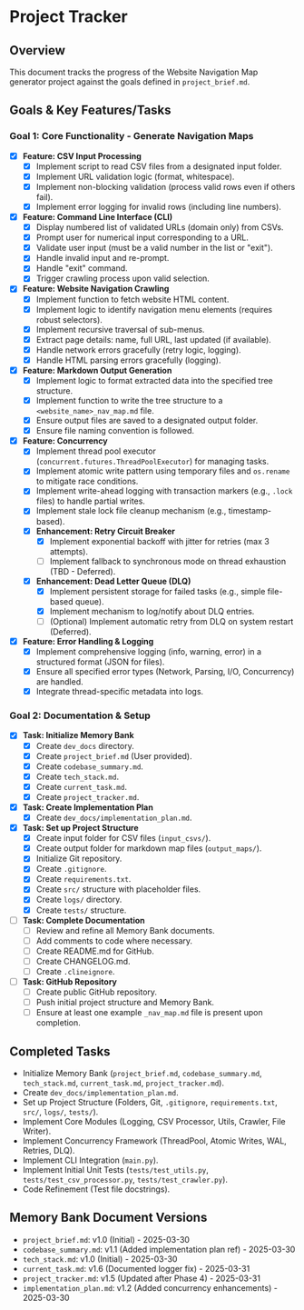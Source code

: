 # Project Tracker

## Overview

This document tracks the progress of the Website Navigation Map generator project against the goals defined in `project_brief.md`.

## Goals & Key Features/Tasks

### Goal 1: Core Functionality - Generate Navigation Maps

- [x] **Feature: CSV Input Processing**
  - [x] Implement script to read CSV files from a designated input folder.
  - [x] Implement URL validation logic (format, whitespace).
  - [x] Implement non-blocking validation (process valid rows even if others fail).
  - [x] Implement error logging for invalid rows (including line numbers).
- [x] **Feature: Command Line Interface (CLI)**
  - [x] Display numbered list of validated URLs (domain only) from CSVs.
  - [x] Prompt user for numerical input corresponding to a URL.
  - [x] Validate user input (must be a valid number in the list or "exit").
  - [x] Handle invalid input and re-prompt.
  - [x] Handle "exit" command.
  - [x] Trigger crawling process upon valid selection.
- [x] **Feature: Website Navigation Crawling**
  - [x] Implement function to fetch website HTML content.
  - [x] Implement logic to identify navigation menu elements (requires robust selectors).
  - [x] Implement recursive traversal of sub-menus.
  - [x] Extract page details: name, full URL, last updated (if available).
  - [x] Handle network errors gracefully (retry logic, logging).
  - [x] Handle HTML parsing errors gracefully (logging).
- [x] **Feature: Markdown Output Generation**
  - [x] Implement logic to format extracted data into the specified tree structure.
  - [x] Implement function to write the tree structure to a `<website_name>_nav_map.md` file.
  - [x] Ensure output files are saved to a designated output folder.
  - [x] Ensure file naming convention is followed.
- [x] **Feature: Concurrency**
  - [x] Implement thread pool executor (`concurrent.futures.ThreadPoolExecutor`) for managing tasks.
  - [x] Implement atomic write pattern using temporary files and `os.rename` to mitigate race conditions.
  - [x] Implement write-ahead logging with transaction markers (e.g., `.lock` files) to handle partial writes.
  - [x] Implement stale lock file cleanup mechanism (e.g., timestamp-based).
  - [x] **Enhancement: Retry Circuit Breaker**
    - [x] Implement exponential backoff with jitter for retries (max 3 attempts).
    - [ ] Implement fallback to synchronous mode on thread exhaustion (TBD - Deferred).
  - [x] **Enhancement: Dead Letter Queue (DLQ)**
    - [x] Implement persistent storage for failed tasks (e.g., simple file-based queue).
    - [x] Implement mechanism to log/notify about DLQ entries.
    - [ ] (Optional) Implement automatic retry from DLQ on system restart (Deferred).
- [x] **Feature: Error Handling & Logging**
  - [x] Implement comprehensive logging (info, warning, error) in a structured format (JSON for files).
  - [x] Ensure all specified error types (Network, Parsing, I/O, Concurrency) are handled.
  - [x] Integrate thread-specific metadata into logs.

### Goal 2: Documentation & Setup

- [x] **Task: Initialize Memory Bank**
  - [x] Create `dev_docs` directory.
  - [x] Create `project_brief.md` (User provided).
  - [x] Create `codebase_summary.md`.
  - [x] Create `tech_stack.md`.
  - [x] Create `current_task.md`.
  - [x] Create `project_tracker.md`.
- [x] **Task: Create Implementation Plan**
  - [x] Create `dev_docs/implementation_plan.md`.
- [x] **Task: Set up Project Structure**
  - [x] Create input folder for CSV files (`input_csvs/`).
  - [x] Create output folder for markdown map files (`output_maps/`).
  - [x] Initialize Git repository.
  - [x] Create `.gitignore`.
  - [x] Create `requirements.txt`.
  - [x] Create `src/` structure with placeholder files.
  - [x] Create `logs/` directory.
  - [x] Create `tests/` structure.
- [ ] **Task: Complete Documentation**
  - [ ] Review and refine all Memory Bank documents.
  - [ ] Add comments to code where necessary.
  - [ ] Create README.md for GitHub.
  - [ ] Create CHANGELOG.md.
  - [ ] Create `.clineignore`.
- [ ] **Task: GitHub Repository**
  - [ ] Create public GitHub repository.
  - [ ] Push initial project structure and Memory Bank.
  - [ ] Ensure at least one example `_nav_map.md` file is present upon completion.

## Completed Tasks

- Initialize Memory Bank (`project_brief.md`, `codebase_summary.md`, `tech_stack.md`, `current_task.md`, `project_tracker.md`).
- Create `dev_docs/implementation_plan.md`.
- Set up Project Structure (Folders, Git, `.gitignore`, `requirements.txt`, `src/`, `logs/`, `tests/`).
- Implement Core Modules (Logging, CSV Processor, Utils, Crawler, File Writer).
- Implement Concurrency Framework (ThreadPool, Atomic Writes, WAL, Retries, DLQ).
- Implement CLI Integration (`main.py`).
- Implement Initial Unit Tests (`tests/test_utils.py`, `tests/test_csv_processor.py`, `tests/test_crawler.py`).
- Code Refinement (Test file docstrings).

## Memory Bank Document Versions

- `project_brief.md`: v1.0 (Initial) - 2025-03-30
- `codebase_summary.md`: v1.1 (Added implementation plan ref) - 2025-03-30
- `tech_stack.md`: v1.0 (Initial) - 2025-03-30
- `current_task.md`: v1.6 (Documented logger fix) - 2025-03-31
- `project_tracker.md`: v1.5 (Updated after Phase 4) - 2025-03-31
- `implementation_plan.md`: v1.2 (Added concurrency enhancements) - 2025-03-30
